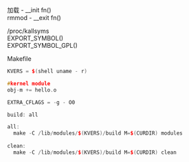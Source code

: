 加载 - __init fn()  
rmmod - __exit fn()

/proc/kallsyms  
EXPORT_SYMBOL()  
EXPORT_SYMBOL_GPL()  

Makefile
```cpp
KVERS = $(shell uname - r)

#kernel module
obj-m += hello.o

EXTRA_CFLAGS = -g - O0

build: all

all:
  make -C /lib/modules/$(KVERS)/build M=$(CURDIR) modules
    
clean:
  make -C /lib/modules/$(KVERS)/build M=$(CURDIR) clean
```
